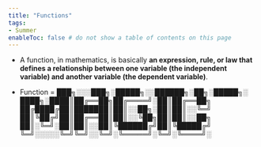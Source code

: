 ```yaml
---
title: "Functions"
tags: 
- Summer
enableToc: false # do not show a table of contents on this page
---
```


- A function, in mathematics, is basically **an expression, rule, or law that defines a relationship between one variable (the independent variable) and another variable (the dependent variable)**.

- Function =   ███╗░░░███╗░█████╗░░██████╗░██╗░█████╗░ 
						████╗░████║██╔══██╗██╔════╝░██║██╔══██╗
						██╔████╔██║███████║██║░░██╗░██║██║░░╚═╝
						██║╚██╔╝██║██╔══██║██║░░╚██╗██║██║░░██╗
						██║░╚═╝░██║██║░░██║╚██████╔╝██║╚█████╔╝
						╚═╝░░░░░╚═╝╚═╝░░╚═╝░╚═════╝░╚═╝░╚════╝░





